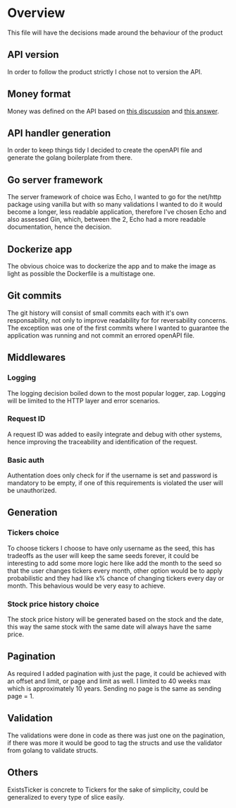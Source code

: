 # Overview

This file will have the decisions made around the behaviour of the product

## API version

In order to follow the product strictly I chose not to version the API.

## Money format

Money was defined on the API based on [this discussion](https://github.com/OAI/OpenAPI-Specification/issues/889) and [this answer](https://github.com/OAI/OpenAPI-Specification/issues/889#issuecomment-1239978342).

## API handler generation

In order to keep things tidy I decided to create the openAPI file and generate the golang boilerplate from there.

## Go server framework

The server framework of choice was Echo, I wanted to go for the net/http package using vanilla but with so many validations I wanted to do it would become a longer, less readable application, therefore I've chosen Echo and also assessed Gin, which, between the 2, Echo had a more readable documentation, hence the decision.

## Dockerize app

The obvious choice was to dockerize the app and to make the image as light as possible the Dockerfile is a multistage one.

## Git commits

The git history will consist of small commits each with it's own responsability, not only to improve readability for for reversability concerns. The exception was one of the first commits where I wanted to guarantee the application was running and not commit an errored openAPI file.

## Middlewares

### Logging

The logging decision boiled down to the most popular logger, zap. Logging will be limited to the HTTP layer and error scenarios.

### Request ID

A request ID was added to easily integrate and debug with other systems, hence improving the traceability and identification of the request.

### Basic auth

Authentation does only check for if the username is set and password is mandatory to be empty, if one of this requirements is violated the user will be unauthorized.

## Generation

### Tickers choice

To choose tickers I choose to have only username as the seed, this has tradeoffs as the user will keep the same seeds forever, it could be interesting to add some more logic here like add the month to the seed so that the user changes tickers every month, other option would be to apply probabilistic and they had like x% chance of changing tickers every day or month. This behavious would be very easy to achieve.

### Stock price history choice

The stock price history will be generated based on the stock and the date, this way the same stock with the same date will always have the same price.

## Pagination

As required I added pagination with just the page, it could be achieved with an offset and limit, or page and limit as well.
I limited to 40 weeks max which is approximately 10 years.
Sending no page is the same as sending page = 1.

## Validation

The validations were done in code as there was just one on the pagination, if there was more it would be good to tag the structs and use the validator from golang to validate structs.

## Others

ExistsTicker is concrete to Tickers for the sake of simplicity, could be generalized to every type of slice easily.